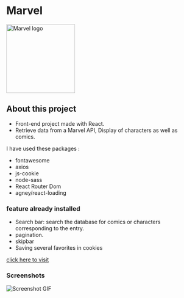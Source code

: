 # Marvel

<img src= https://res.cloudinary.com/dgu3expdz/image/upload/w_1000,ar_16:9,c_fill,g_auto,e_sharpen/v1618926131/M1_apcpzi.jpg alt="Marvel logo" height="180px" />

## About this project

- Front-end project made with React.
- Retrieve data from a Marvel API, Display of characters as well as comics.

I have used these packages :

- fontawesome
- axios
- js-cookie
- node-sass
- React Router Dom
- agney/react-loading

### feature already installed

- Search bar: search the database for comics or characters corresponding to the entry.
- pagination.
- skipbar
- Saving several favorites in cookies

[click here to visit](https://marvel-luc.netlify.app/)

### Screenshots

![Screenshot GIF](./Preview/Marvel.gif)
